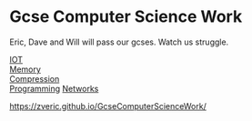 # Gcse Computer Science Work
Eric, Dave and Will will pass our gcses.
Watch us struggle.


[IOT](https://github.com/zveric/GcseComputerScienceWork/tree/main/IOT)                               
[Memory](https://github.com/zveric/GcseComputerScienceWork/tree/main/Memory%20)  
[Compression](https://github.com/zveric/GcseComputerScienceWork/tree/main/Compression)  
[Programming](https://github.com/zveric/GcseComputerScienceWork/tree/main/Programming)
[Networks](https://github.com/zveric/GcseComputerScienceWork/tree/main/Networking)


https://zveric.github.io/GcseComputerScienceWork/
